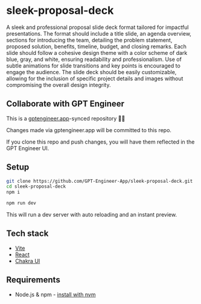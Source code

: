 # sleek-proposal-deck

A sleek and professional proposal slide deck format tailored for impactful presentations. The format should include a title slide, an agenda overview, sections for introducing the team, detailing the problem statement, proposed solution, benefits, timeline, budget, and closing remarks. Each slide should follow a cohesive design theme with a color scheme of dark blue, gray, and white, ensuring readability and professionalism. Use of subtle animations for slide transitions and key points is encouraged to engage the audience. The slide deck should be easily customizable, allowing for the inclusion of specific project details and images without compromising the overall design integrity.

## Collaborate with GPT Engineer

This is a [gptengineer.app](https://gptengineer.app)-synced repository 🌟🤖

Changes made via gptengineer.app will be committed to this repo.

If you clone this repo and push changes, you will have them reflected in the GPT Engineer UI.

## Setup

```sh
git clone https://github.com/GPT-Engineer-App/sleek-proposal-deck.git
cd sleek-proposal-deck
npm i
```

```sh
npm run dev
```

This will run a dev server with auto reloading and an instant preview.

## Tech stack

- [Vite](https://vitejs.dev/)
- [React](https://react.dev/)
- [Chakra UI](https://chakra-ui.com/)

## Requirements

- Node.js & npm - [install with nvm](https://github.com/nvm-sh/nvm#installing-and-updating)
